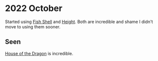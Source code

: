 # 2022 October

Started using [Fish Shell](../../unix/shell/fish.md) and [Height](https://height.app/). Both are incredible and shame I didn't move to using them sooner.

## Seen

[House of the Dragon](https://trakt.tv/shows/house-of-the-dragon) is incredible.
